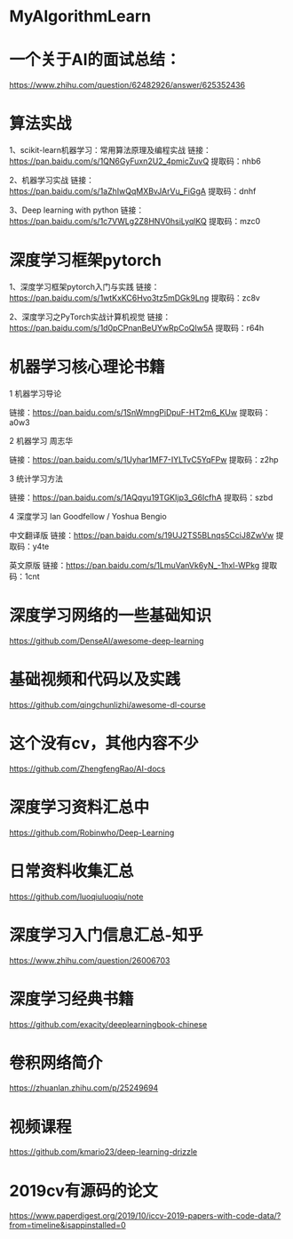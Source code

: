 # MyAlgorithmLearn

# 一个关于AI的面试总结：
https://www.zhihu.com/question/62482926/answer/625352436

# 算法实战

1、scikit-learn机器学习：常用算法原理及编程实战
链接：https://pan.baidu.com/s/1QN6GyFuxn2U2_4pmicZuvQ 提取码：nhb6

2、机器学习实战
链接：https://pan.baidu.com/s/1aZhIwQqMXBvJArVu_FiGgA 提取码：dnhf

3、Deep learning with python
链接：https://pan.baidu.com/s/1c7VWLg2Z8HNV0hsiLyqlKQ 提取码：mzc0

# 深度学习框架pytorch
1、深度学习框架pytorch入门与实践
链接：https://pan.baidu.com/s/1wtKxKC6Hvo3tz5mDGk9Lng 提取码：zc8v

2、深度学习之PyTorch实战计算机视觉
链接：https://pan.baidu.com/s/1d0pCPnanBeUYwRpCoQIw5A 提取码：r64h

# 机器学习核心理论书籍
1 机器学习导论

链接：https://pan.baidu.com/s/1SnWmngPiDpuF-HT2m6_KUw 提取码：a0w3

2 机器学习 周志华

链接：https://pan.baidu.com/s/1Uyhar1MF7-IYLTvC5YqFPw 提取码：z2hp

3 统计学习方法

链接：https://pan.baidu.com/s/1AQqyu19TGKIjp3_G6IcfhA 提取码：szbd

4 深度学习 Ian Goodfellow / Yoshua Bengio 

中文翻译版
链接：https://pan.baidu.com/s/19UJ2TS5BLnqs5CciJ8ZwVw 提取码：y4te

英文原版
链接：https://pan.baidu.com/s/1LmuVanVk6yN_-1hxl-WPkg 提取码：1cnt

# 深度学习网络的一些基础知识
https://github.com/DenseAI/awesome-deep-learning
# 基础视频和代码以及实践
https://github.com/qingchunlizhi/awesome-dl-course

# 这个没有cv，其他内容不少
https://github.com/ZhengfengRao/AI-docs

# 深度学习资料汇总中
https://github.com/Robinwho/Deep-Learning

# 日常资料收集汇总
https://github.com/luoqiuluoqiu/note

# 深度学习入门信息汇总-知乎
https://www.zhihu.com/question/26006703

# 深度学习经典书籍
https://github.com/exacity/deeplearningbook-chinese

# 卷积网络简介
https://zhuanlan.zhihu.com/p/25249694

# 视频课程
https://github.com/kmario23/deep-learning-drizzle

# 2019cv有源码的论文
https://www.paperdigest.org/2019/10/iccv-2019-papers-with-code-data/?from=timeline&isappinstalled=0
